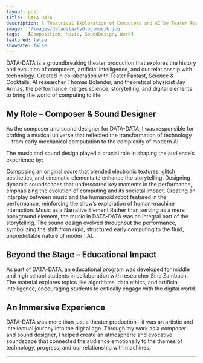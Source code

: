 ```yaml
---
layout: post
title:  DATA-DATA
description: A Theatrical Exploration of Computers and AI by Teater Fantast
image:  '/images/datadata/lyd-og-musik.jpg'
tags:   [Composition, Music, SoundDesign, Work]
featured: false
showdate: false
---
```

DATA-DATA is a groundbreaking theater production that explores the history and evolution of computers, artificial intelligence, and our relationship with technology. Created in collaboration with Teater Fantast, Science & Cocktails, AI researcher Thomas Bolander, and theoretical physicist Jay Armas, the performance merges science, storytelling, and digital elements to bring the world of computing to life.

## My Role – Composer & Sound Designer
As the composer and sound designer for DATA-DATA, I was responsible for crafting a musical universe that reflected the transformation of technology—from early mechanical computation to the complexity of modern AI.

The music and sound design played a crucial role in shaping the audience’s experience by:

Composing an original score that blended electronic textures, glitch aesthetics, and cinematic elements to enhance the storytelling.
Designing dynamic soundscapes that underscored key moments in the performance, emphasizing the evolution of computing and its societal impact.
Creating an interplay between music and the humanoid robot featured in the performance, reinforcing the show’s exploration of human-machine interaction.
Music as a Narrative Element
Rather than serving as a mere background element, the music in DATA-DATA was an integral part of the storytelling. The sound design evolved throughout the performance, symbolizing the shift from rigid, structured early computing to the fluid, unpredictable nature of modern AI.

## Beyond the Stage – Educational Impact
As part of DATA-DATA, an educational program was developed for middle and high school students in collaboration with researcher Sine Zambach. The material explores topics like algorithms, data ethics, and artificial intelligence, encouraging students to critically engage with the digital world.

## An Immersive Experience
DATA-DATA was more than just a theater production—it was an artistic and intellectual journey into the digital age. Through my work as a composer and sound designer, I helped create an atmospheric and evocative soundscape that connected the audience emotionally to the themes of technology, progress, and our relationship with machines.

<hr>
